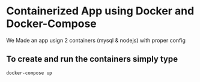 # Containerized App using Docker and Docker-Compose
We Made an app usign 2 containers (mysql & nodejs) with proper config

## To create and run the containers simply type
```sh
docker-compose up
```
